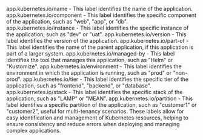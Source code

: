app.kubernetes.io/name - This label identifies the name of the application.
app.kubernetes.io/component - This label identifies the specific component of the application, such as "web", "app", or "db".
app.kubernetes.io/instance - This label identifies the specific instance of the application, such as "dev" or "uat".
app.kubernetes.io/version - This label identifies the version of the application.
app.kubernetes.io/part-of - This label identifies the name of the parent application, if this application is part of a larger system.
app.kubernetes.io/managed-by - This label identifies the tool that manages this application, such as "Helm" or "Kustomize".
app.kubernetes.io/environment - This label identifies the environment in which the application is running, such as "prod" or "non-prod".
app.kubernetes.io/tier - This label identifies the specific tier of the application, such as "frontend", "backend", or "database".
app.kubernetes.io/stack - This label identifies the specific stack of the application, such as "LAMP" or "MEAN".
app.kubernetes.io/partition - This label identifies a specific partition of the application, such as "customer1" or "customer2", useful for multi-tenancy scenarios.
These labels allow for easy identification and management of Kubernetes resources, helping to ensure consistency and reduce errors when deploying and managing complex applications.




